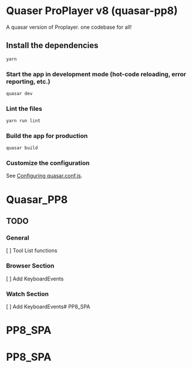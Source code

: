 # Quaser ProPlayer v8 (quasar-pp8)

A quasar version of Proplayer. one codebase for all!

## Install the dependencies
```bash
yarn
```

### Start the app in development mode (hot-code reloading, error reporting, etc.)
```bash
quasar dev
```

### Lint the files
```bash
yarn run lint
```

### Build the app for production
```bash
quasar build
```

### Customize the configuration
See [Configuring quasar.conf.js](https://quasar.dev/quasar-cli/quasar-conf-js).
# Quasar_PP8


## TODO
### General
[ ] Tool List functions

### Browser Section
[ ] Add KeyboardEvents

### Watch Section
[ ] Add KeyboardEvents# PP8_SPA
# PP8_SPA
# PP8_SPA
